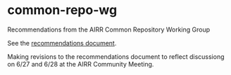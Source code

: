 # common-repo-wg
Recommendations from the AIRR Common Repository Working Group

See the [recommendations document](recommendations.md).

Making revisions to the recommendations document to reflect discussiong on 6/27 and 6/28 at the AIRR Community Meeting.
